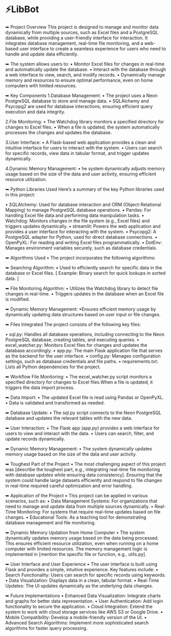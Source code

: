 # ⚡LibBot

➥ Project Overview
This project is designed to manage and monitor data dynamically from multiple sources, such as Excel files and a PostgreSQL database, while providing a user-friendly interface for interaction. It integrates database management, real-time file monitoring, and a web-based user interface to create a seamless experience for users who need to handle and update data efficiently.

➥ The system allows users to:
• Monitor Excel files for changes in real-time and automatically update the database.
• Interact with the database through a web interface to view, search, and modify records.
• Dynamically manage memory and resources to ensure optimal performance, even on home computers with limited resources.

➥ Key Components
  1.Database Management:
  • The project uses a Neon PostgreSQL database to store and manage data.
  • SQLAlchemy and Psycopg2 are used for database interactions, ensuring efficient query execution and data integrity.
  
  2.File Monitoring:
  • The Watchdog library monitors a specified directory for changes to Excel files.
  • When a file is updated, the system automatically processes the changes and updates the database.
  
  3.User Interface:
  • A Flask-based web application provides a clean and intuitive interface for users to interact with the system.
  • Users can search for specific records, view data in tabular format, and trigger updates dynamically.
  
  4.Dynamic Memory Management:
  • he system dynamically adjusts memory usage based on the size of the data and user activity, ensuring efficient resource utilization.

➥ Python Libraries Used
Here’s a summary of the key Python libraries used in this project:

• SQLAlchemy: Used for database interaction and ORM (Object-Relational Mapping) to manage PostgreSQL database operations.
• Pandas: For handling Excel file data and performing data manipulation tasks.
• Watchdog: Monitors changes in the file system (e.g., Excel files) and triggers updates dynamically.
• streamlit: Powers the web application and provides a user interface for interacting with the system.
• Psycopg2: A PostgreSQL adapter for Python, used for direct database connections.
• OpenPyXL: For reading and writing Excel files programmatically.
• DotEnv: Manages environment variables securely, such as database credentials.

➥ Algorithms Used
• The project incorporates the following algorithms:

➥ Searching Algorithm:
• Used to efficiently search for specific data in the database or Excel files.
[ Example: Binary search for quick lookups in sorted data. ]

➥ File Monitoring Algorithm:
• Utilizes the Watchdog library to detect file changes in real-time.
• Triggers updates in the database when an Excel file is modified.

➥ Dynamic Memory Management:
•Ensures efficient memory usage by dynamically updating data structures based on user input or file changes.

➥ Files Integrated
The project consists of the following key files:

• sql.py: Handles all database operations, including connecting to the Neon PostgreSQL database, creating tables, and executing queries.
• excel_watcher.py: Monitors Excel files for changes and updates the database accordingly.
• app.py: The main Flask application file that serves as the backend for the user interface.
• config.py: Manages configuration settings, such as database credentials and file paths.
• requirements.txt: Lists all Python dependencies for the project.

➥ Workflow
File Monitoring:
• The excel_watcher.py script monitors a specified directory for changes to Excel files.When a file is updated, it triggers the data import process.

➥ Data Import:
• The updated Excel file is read using Pandas or OpenPyXL.
• Data is validated and transformed as needed.

➥ Database Update:
• The sql.py script connects to the Neon PostgreSQL database and updates the relevant tables with the new data.

➥ User Interaction:
• The Flask app (app.py) provides a web interface for users to view and interact with the data.
• Users can search, filter, and update records dynamically.

➥ Dynamic Memory Management:
• The system dynamically updates memory usage based on the size of the data and user activity.

➥ Toughest Part of the Project
• The most challenging aspect of this project was [describe the toughest part, e.g., integrating real-time file monitoring with database updates while ensuring data consistency]. Ensuring that the system could handle large datasets efficiently and respond to file changes in real-time required careful optimization and error handling.

➥ Application of the Project
• This project can be applied in various scenarios, such as:
• Data Management Systems: For organizations that need to manage and update data from multiple sources dynamically.
• Real-Time Monitoring: For systems that require real-time updates based on file changes.
• Educational Tools: As a teaching tool for demonstrating database management and file monitoring.

➥ Dynamic Memory Updation from Home Computer
• The system dynamically updates memory usage based on the data being processed. This ensures efficient resource utilization, even when running on a home computer with limited resources. The memory management logic is implemented in [mention the specific file or function, e.g., utils.py].

➥ User Interface and User Experience
• The user interface is built using Flask and provides a simple, intuitive experience. Key features include:
• Search Functionality: Users can search for specific records using keywords.
• Data Visualization: Displays data in a clean, tabular format.
• Real-Time Updates: The UI updates dynamically as the underlying data changes.

➥ Future Implementations
• Enhanced Data Visualization: Integrate charts and graphs for better data representation.
• User Authentication: Add login functionality to secure the application.
• Cloud Integration: Extend the system to work with cloud storage services like AWS S3 or Google Drive.
• Mobile Compatibility: Develop a mobile-friendly version of the UI.
• Advanced Search Algorithms: Implement more sophisticated search algorithms for faster query processing.
